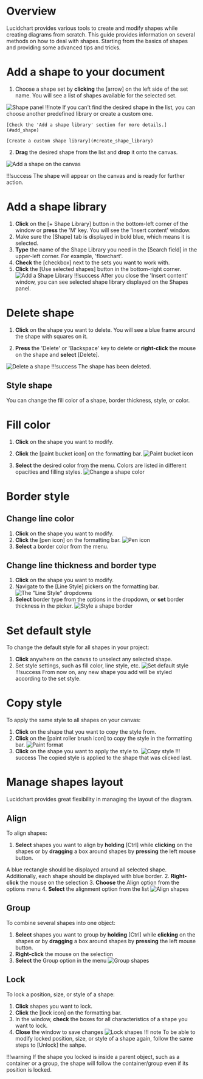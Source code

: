 # Overview

Lucidchart provides various tools to create and modify shapes
while creating diagrams from scratch. This guide provides
information on several methods on how to deal with shapes.
Starting from the basics of shapes and providing some advanced tips and tricks.

# Add a shape to your document

1. Choose a shape set by **clicking** the [arrow] on the left
side of the set name.
You will see a list of shapes available for the selected set.

![Shape panel](/images/shapes-panel.gif)
!!!note
    If you can't find the desired shape in the list, you can choose another
    predefined library or create a custom one.

    [Check the 'Add a shape library' section for more details.](#add_shape)

    [Create a custom shape library](#create_shape_library)

2. **Drag** the desired shape from the list and **drop** it onto the canvas.

![Add a shape on the canvas](/images/add-shape-on-canvas.gif)

!!!success
    The shape will appear on the canvas and is ready for further action.

# <a id = "add_shape"> Add a shape library </a>

1. **Click** on the [+ Shape Library] button in the bottom-left corner
of the window or **press** the 'M' key.
You will see the 'Insert content' window.
2. Make sure the [Shape] tab is displayed in bold blue, which means it is selected.
3. **Type** the name of the Shape Library you need in the [Search field] in the upper-left
corner. For example, 'flowchart'.
4. **Check** the [checkbox] next to the sets you want to work with.
5. **Click** the [Use selected shapes] button in the bottom-right corner.
![Add a Shape Library](/images/add-shape-library.gif)
!!!success
    After you close the 'Insert content' window, you can see selected shape library
    displayed on the Shapes panel.

# Delete shape

1. **Click** on the shape you want to delete. You will see a blue frame around the shape with squares on it.  

2. **Press** the 'Delete' or 'Backspace' key to delete or **right-click** the mouse on the shape and **select** [Delete].

![Delete a shape](/images/delete-shape.gif)
!!!success
    The shape has been deleted.

## Style shape

You can change the fill color of a shape, border thickness, style, or color.

# Fill color

1. **Click** on the shape you want to modify.

2. **Click** the [paint bucket icon] on the formatting bar.
![Paint bucket icon](/images/paint-bucket.png)

3. **Select** the desired color from the menu. Colors are listed in different opacities and filling styles.
![Change a shape color](/images/change-shape-color.gif)

# Border style

## Change line color

1. **Click** on the shape you want to modify.
2. **Click** the [pen icon] on the formatting bar.
![Pen icon](/images/pen-icon.png)
3. **Select** a border color from the menu.

## Change line thickness and border type

1. **Click** on the shape you want to modify.
2. Navigate to the [Line Style] pickers on the formatting bar.
![The "Line Style" dropdowns](/images/line-style-dropdowns.png)
3. **Select** border type from the options in the dropdown, or **set** border thickness in the picker.
![Style a shape border](/images/style_shape_border.gif)

# Set default style

To change the default style for all shapes in your project:

1. **Click** anywhere on the canvas to unselect any selected shape.
2. Set style settings, such as fill color, line style, etc.
![Set default style](/images/style_shape_border.gif)
!!!success
    From now on, any new shape you add will be styled according to the set style.

# Copy style

To apply the same style to all shapes on your canvas:

1. **Click** on the shape that you want to copy the style from.
2. **Click** on the [paint roller brush icon] to copy the style in the formatting bar.
![Paint format](/images/paint-format-icon.png)
3. **Click** on the shape you want to apply the style to.
![Copy style](/images/copy-and-apply-style.gif)
!!! success
    The copied style is applied to the shape that was clicked last.

# Manage shapes layout

Lucidchart provides great flexibility in managing the layout of the diagram.

## Align

To align shapes: 

1. **Select** shapes you want to align by **holding** [Ctrl] while **clicking** on the shapes
or by **dragging** a box around shapes by **pressing** the left mouse button.

A blue rectangle should be displayed around all selected shape. Additionally, each shape should be displayed with blue
border.
2. **Right-click** the mouse on the selection
3. **Choose** the Align option from the options menu
4. **Select** the alignment option from the list
![Align shapes](/images/align-shapes.gif)


## Group

To combine several shapes into one object:

1. **Select** shapes you want to group by **holding** [Ctrl] while **clicking** on the shapes
or by **dragging** a box around shapes by **pressing** the left mouse button.
2. **Right-click** the mouse on the selection
3. **Select** the Group option in the menu
![Group shapes](/images/group-shapes.gif)

[//]: # (NOTE: do we need a gif here? also is "selection" a button that should have []?)

## Lock

To lock a position, size, or style of a shape:

1. **Click** shapes you want to lock.
2. **Click** the [lock icon] on the formatting bar.
3. In the window, **check** the boxes for all characteristics of a shape you want to lock.
4. **Close** the window to save changes
![Lock shapes](/images/lock-shape.gif)
!!! note
    To be able to modify locked position, size, or style of a shape again,  follow the same steps to [Unlock] the sahpe.

!!!warning
    If the shape you locked is inside a parent object, such as a container or a group,
    the shape will follow the container/group even if its position is locked.
